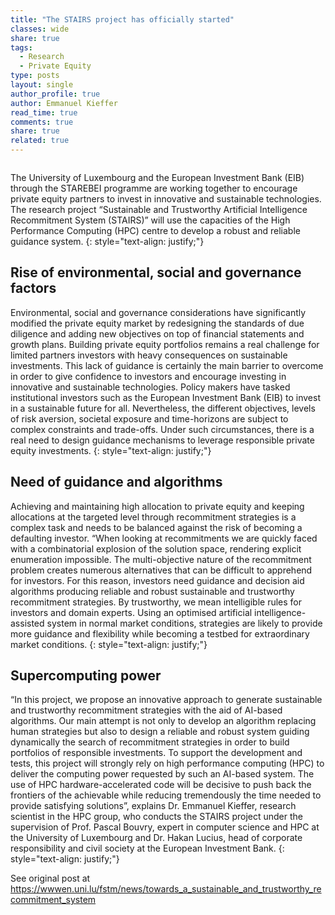 ```yaml
---
title: "The STAIRS project has officially started"
classes: wide
share: true
tags:
  - Research
  - Private Equity
type: posts
layout: single
author_profile: true
author: Emmanuel Kieffer
read_time: true
comments: true
share: true
related: true
---
```


<figure style="width: 400px" class="align-right">
  <img src="https://wwwen.uni.lu/var/storage/images/fstm/actualites/towards_a_sustainable_and_trustworthy_recommitment_system/1519673-1-fre-FR/towards_a_sustainable_and_trustworthy_recommitment_system_medium.jpg" alt="">
</figure>


The University of Luxembourg and the European Investment Bank (EIB) through the STAREBEI programme are working together to encourage private equity partners to invest in innovative and sustainable technologies. The research project “Sustainable and Trustworthy Artificial Intelligence Recommitment System (STAIRS)” will use the capacities of the High Performance Computing (HPC) centre to develop a robust and reliable guidance system.
{: style="text-align: justify;"}

## Rise of environmental, social and governance factors

Environmental, social and governance considerations have significantly modified the private equity market by redesigning the standards of due diligence and adding new objectives on top of financial statements and growth plans. Building private equity portfolios remains a real challenge for limited partners investors with heavy consequences on sustainable investments. This lack of guidance is certainly the main barrier to overcome in order to give confidence to investors and encourage investing in innovative and sustainable technologies. Policy makers have tasked institutional investors such as the European Investment Bank (EIB) to invest in a sustainable future for all. Nevertheless, the different objectives, levels of risk aversion, societal exposure and time-horizons are subject to complex constraints and trade-offs. Under such circumstances, there is a real need to design guidance mechanisms to leverage responsible private equity investments.
{: style="text-align: justify;"}

## Need of guidance and algorithms

Achieving and maintaining high allocation to private equity and keeping allocations at the targeted level through recommitment strategies is a complex task and needs to be balanced against the risk of becoming a defaulting investor. “When looking at recommitments we are quickly faced with a combinatorial explosion of the solution space, rendering explicit enumeration impossible. The multi-objective nature of the recommitment problem creates numerous alternatives that can be difficult to apprehend for investors. For this reason, investors need guidance and decision aid algorithms producing reliable and robust sustainable and trustworthy recommitment strategies. By trustworthy, we mean intelligible rules for investors and domain experts. Using an optimised artificial intelligence-assisted system in normal market conditions, strategies are likely to provide more guidance and flexibility while becoming a testbed for extraordinary market conditions.
{: style="text-align: justify;"}


## Supercomputing power

“In this project, we propose an innovative approach to generate sustainable and trustworthy recommitment strategies with the aid of AI-based algorithms. Our main attempt is not only to develop an algorithm replacing human strategies but also to design a reliable and robust system guiding dynamically the search of recommitment strategies in order to build portfolios of responsible investments. To support the development and tests, this project will strongly rely on high performance computing (HPC) to deliver the computing power requested by such an AI-based system. The use of HPC hardware-accelerated code will be decisive to push back the frontiers of the achievable while reducing tremendously the time needed to provide satisfying solutions”, explains Dr. Emmanuel Kieffer, research scientist in the HPC group, who conducts the STAIRS project under the supervision of Prof. Pascal Bouvry, expert in computer science and HPC at the University of Luxembourg and Dr. Hakan Lucius, head of corporate responsibility and civil society at the European Investment Bank.
{: style="text-align: justify;"}

See original post at https://wwwen.uni.lu/fstm/news/towards_a_sustainable_and_trustworthy_recommitment_system
